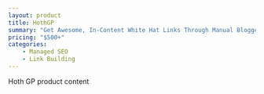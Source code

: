 ```yaml
---
layout: product
title: HothGP
summary: "Get Awesome, In-Content White Hat Links Through Manual Blogger Outreach – Done For You! "
pricing: "$500+"
categories: 
    - Managed SEO
    - Link Building
---
```


Hoth GP product content